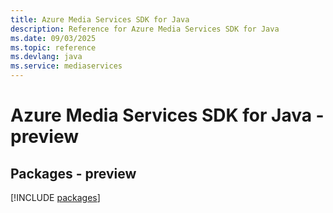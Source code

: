 ```yaml
---
title: Azure Media Services SDK for Java
description: Reference for Azure Media Services SDK for Java
ms.date: 09/03/2025
ms.topic: reference
ms.devlang: java
ms.service: mediaservices
---
```

# Azure Media Services SDK for Java - preview
## Packages - preview
[!INCLUDE [packages](media-services-index.md)]